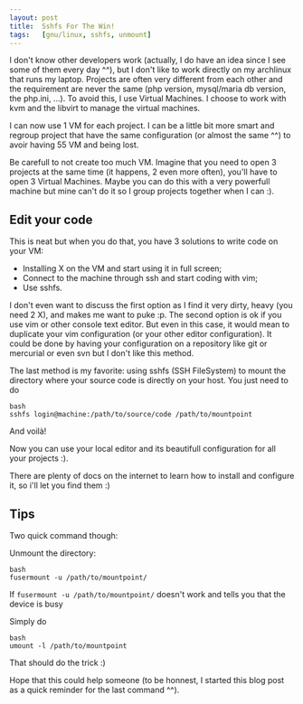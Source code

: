 ```yaml
---
layout: post
title:  Sshfs For The Win!
tags:   [gnu/linux, sshfs, unmount]
---
```



I don't know other developers work (actually, I do have an idea since I see some of them every day ^^), but I don't like to work directly on my archlinux that runs my laptop.
Projects are often very different from each other and the requirement are never the same (php version, mysql/maria db version, the php.ini, …).
To avoid this, I use Virtual Machines. I choose to work with kvm and the libvirt to manage the virtual machines.

I can now use 1 VM for each project. I can be a little bit more smart and regroup project that have the same configuration (or almost the same ^^) to avoir having 55 VM and being lost.

Be carefull to not create too much VM. Imagine that you need to open 3 projects at the same time (it happens, 2 even more often), you'll have to open 3 Virtual Machines. Maybe you can do this with a very powerfull machine but mine can't do it so I group projects together when I can :).


Edit your code
----
This is neat but when you do that, you have 3 solutions to write code on your VM:

- Installing X on the VM and start using it in full screen;
- Connect to the machine through ssh and start coding with vim;
- Use sshfs.

I don't even want to discuss the first option as I find it very dirty, heavy (you need 2 X), and makes me want to puke :p.
The second option is ok if you use vim or other console text editor. But even in this case, it would mean to duplicate your vim configuration (or your other editor configuration). It could be done by having your configuration on a repository like git or mercurial or even svn but I don't like this method.

The last method is my favorite: using sshfs (SSH FileSystem) to mount the directory where your source code is directly on your host.
You just need to do

    bash
    sshfs login@machine:/path/to/source/code /path/to/mountpoint

And voilà!

Now you can use your local editor and its beautifull configuration for all your projects :).

There are plenty of docs on the internet to learn how to install and configure it, so i'll let you find them :)


Tips
----
Two quick command though:

Unmount the directory:

    bash
    fusermount -u /path/to/mountpoint/

If `fusermount -u /path/to/mountpoint/` doesn't work and tells you that the device is busy

Simply do

    bash
    umount -l /path/to/mountpoint

That should do the trick :)


Hope that this could help someone (to be honnest, I started this blog post as a quick reminder for the last command ^^).
